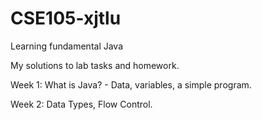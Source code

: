 # CSE105-xjtlu
Learning fundamental Java 

My solutions to lab tasks and homework.

Week 1: What is Java? - Data, variables, a simple program.

Week 2: Data Types, Flow Control.
